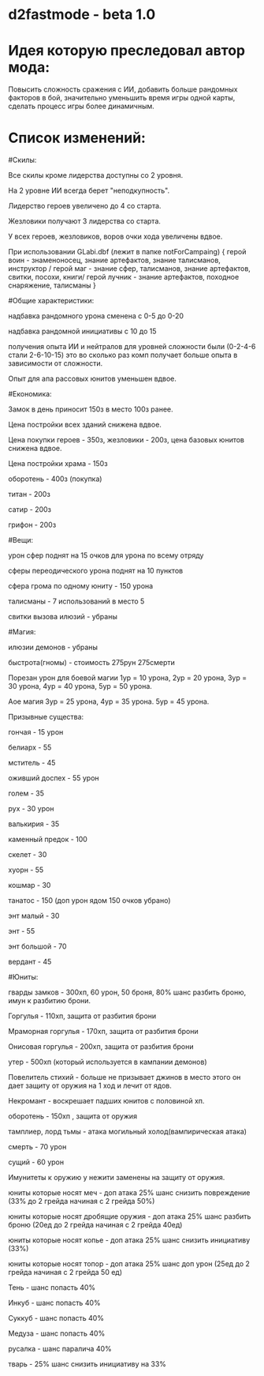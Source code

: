 # d2fastmode - beta 1.0

# Идея которую преследовал автор мода:
Повысить сложность сражения с ИИ, добавить больше рандомных факторов в бой, значительно уменьшить время игры одной карты, сделать процесс игры более динамичным.

# Список изменений:

#Скилы:

Все скилы кроме лидерства доступны со 2 уровня.

На 2 уровне ИИ всегда берет "неподкупность".

Лидерство героев увеличено до 4 со старта.

Жезловики получают 3 лидерства со старта.

У всех героев, жезловиков, воров очки хода увеличены вдвое.

При использовании GLabi.dbf (лежит в папке notForCampaing)
{
герой воин - знаменоносец, знание артефактов, знание талисманов, инструктор /
герой маг - знание сфер, талисманов, знание артефактов, свитки, посохи, книги/
герой лучник - знание артефактов, походное снаряжение, талисманы
}

#Общие характеристики:

надбавка рандомного урона сменена с 0-5 до 0-20

надбавка рандомной инициативы с 10 до 15

получения опыта ИИ и нейтралов для уровней сложности были (0-2-4-6 стали 2-6-10-15) это во сколько раз комп получает больше опыта в зависимости от сложности.

Опыт для апа рассовых юнитов уменьшен вдвое.

#Економика:

Замок в день приносит 150з в место 100з ранее.

Цена постройки всех зданий снижена вдвое.

Цена покупки героев - 350з, жезловики - 200з, цена базовых юнитов снижена вдвое.

Цена постройки храма - 150з

оборотень - 400з (покупка) 

титан - 200з 

сатир - 200з 

грифон - 200з 

#Вещи:

урон сфер поднят на 15 очков для урона по всему отряду

сферы переодического урона поднят на 10 пунктов

сфера грома по одному юниту - 150 урона

талисманы - 7 использований в место 5

свитки вызова илюзий - убраны

#Магия:

илюзии демонов - убраны

быстрота(гномы) - стоимость 275рун 275смерти

Порезан урон для боевой магии 1ур = 10 урона, 2ур = 20 урона, 3ур = 30 урона, 4ур = 40 урона, 5ур = 50 урона.

Аое магия 3ур = 25 урона, 4ур = 35 урона. 5ур = 45 урона.

Призывные существа:

гончая - 15 урон

белиарх - 55

мститель - 45

оживший доспех - 55 урон

голем - 35

рух - 30 урон

валькирия - 35

каменный предок - 100

скелет - 30

хуорн - 55

кошмар - 30

танатос - 150 (доп урон ядом 150 очков убрано)

энт малый - 30

энт - 55

энт большой - 70

вердант - 45

#Юниты:

гварды замков - 300хп, 60 урон, 50 броня, 80% шанс разбить броню, имун к разбитию брони.

Горгулья - 110хп, защита от разбития брони

Мраморная горгулья - 170хп, защита от разбития брони

Онисовая горгулья - 200хп, защита от разбития брони

утер - 500хп (который используется в кампании демонов)

Повелитель стихий - больше не призывает джинов в место этого он дает защиту от оружия на 1 ход и лечит от ядов.

Некромант - воскрешает падших юнитов с половиной хп.

оборотень - 150хп , защита от оружия

тамплиер, лорд тьмы - атака могильный холод(вампирическая атака) 

смерть - 70 урон

сущий - 60 урон

Имунитеты к оружию у нежити заменены на защиту от оружия.

юниты которые носят меч - доп атака 25% шанс снизить повреждение (33% до 2 грейда начиная с 2 грейда 50%)

юниты которые носят дробящие оружия - доп атака 25% шанс разбить броню (20ед до 2 грейда начиная с 2 грейда 40ед)

юниты которые носят копье - доп атака 25% шанс снизить инициативу (33%)

юниты которые носят топор - доп атака 25% шанс доп урон (25ед до 2 грейда начиная с 2 грейда 50 ед)

Тень - шанс попасть 40%

Инкуб - шанс попасть 40%

Суккуб - шанс попасть 40%

Медуза - шанс попасть 40%

русалка - шанс паралича 40%

тварь - 25% шанс снизить инициативу на 33%


